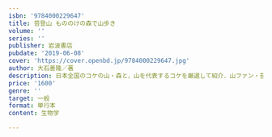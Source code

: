 ```yaml
---
isbn: '9784000229647'
title: 苔登山 もののけの森で山歩き
volume: ''
series: ''
publisher: 岩波書店
pubdate: '2019-06-08'
cover: 'https://cover.openbd.jp/9784000229647.jpg'
author: 大石善隆／著
description: 日本全国のコケの山・森と，山を代表するコケを厳選して紹介．山ファン・苔ファン必携の書！〔カラー64頁〕
price: '1600'
genre: ''
target: 一般
format: 単行本
content: 生物学

---
```

